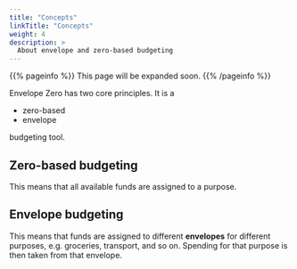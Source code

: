 ```yaml
---
title: "Concepts"
linkTitle: "Concepts"
weight: 4
description: >
  About envelope and zero-based budgeting
---
```


{{% pageinfo %}}
This page will be expanded soon.
{{% /pageinfo %}}

Envelope Zero has two core principles. It is a

- zero-based
- envelope

budgeting tool.

## Zero-based budgeting

This means that all available funds are assigned to a purpose.

## Envelope budgeting

This means that funds are assigned to different **envelopes** for different purposes, e.g. groceries, transport, and so on. Spending for that purpose is then taken from that envelope.
